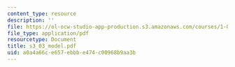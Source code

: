 ```yaml
---
content_type: resource
description: ''
file: https://ol-ocw-studio-app-production.s3.amazonaws.com/courses/1-051-structural-engineering-design-fall-2003/a0a4a66ce657ebbbe474c00968b9aa3b_s3_03_model.pdf
file_type: application/pdf
resourcetype: Document
title: s3_03_model.pdf
uid: a0a4a66c-e657-ebbb-e474-c00968b9aa3b
---
```

